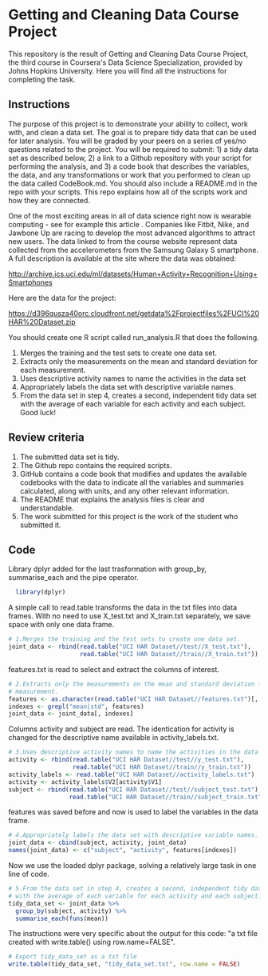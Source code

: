 # Getting and Cleaning Data Course Project

This repository is the result of Getting and Cleaning Data Course Project, the third course in Coursera's Data Science Specialization, provided by Johns Hopkins University. Here you will find all the instructions for completing the task.

## Instructions

The purpose of this project is to demonstrate your ability to collect, work with, and clean a data set. The goal is to prepare tidy data that can be used for later analysis. You will be graded by your peers on a series of yes/no questions related to the project. You will be required to submit: 1) a tidy data set as described below, 2) a link to a Github repository with your script for performing the analysis, and 3) a code book that describes the variables, the data, and any transformations or work that you performed to clean up the data called CodeBook.md. You should also include a README.md in the repo with your scripts. This repo explains how all of the scripts work and how they are connected.

One of the most exciting areas in all of data science right now is wearable computing - see for example this article . Companies like Fitbit, Nike, and Jawbone Up are racing to develop the most advanced algorithms to attract new users. The data linked to from the course website represent data collected from the accelerometers from the Samsung Galaxy S smartphone. A full description is available at the site where the data was obtained:

http://archive.ics.uci.edu/ml/datasets/Human+Activity+Recognition+Using+Smartphones

Here are the data for the project:

https://d396qusza40orc.cloudfront.net/getdata%2Fprojectfiles%2FUCI%20HAR%20Dataset.zip

You should create one R script called run_analysis.R that does the following.

1. Merges the training and the test sets to create one data set.
2. Extracts only the measurements on the mean and standard deviation for each measurement.
3. Uses descriptive activity names to name the activities in the data set
4. Appropriately labels the data set with descriptive variable names.
5. From the data set in step 4, creates a second, independent tidy data set with the average of each variable for each activity and each subject.
Good luck!

## Review criteria

1. The submitted data set is tidy.
2. The Github repo contains the required scripts.
3. GitHub contains a code book that modifies and updates the available codebooks with the data to indicate all the variables and summaries calculated, along with units, and any other relevant information.
4. The README that explains the analysis files is clear and understandable.
5. The work submitted for this project is the work of the student who submitted it.

## Code

Library dplyr added for the last trasformation with group_by, summarise_each and the pipe operator.
```R
  library(dplyr)
```

A simple call to read.table transforms the data in the txt files into data frames.
With no need to use X_test.txt and X_train.txt separately, we save space with only one data frame.
```R
# 1.Merges the training and the test sets to create one data set.
joint_data <- rbind(read.table("UCI HAR Dataset//test//X_test.txt"),
                    read.table("UCI HAR Dataset//train//X_train.txt"))
```

features.txt is read to select and extract the columns of interest.
```R
# 2.Extracts only the measurements on the mean and standard deviation for each 
# measurement.
features <- as.character(read.table("UCI HAR Dataset//features.txt")[, 2])
indexes <- grepl("mean|std", features)
joint_data <- joint_data[, indexes]
```

Columns activity and subject are read. The identication for activity is changed for the descriptive name available in activity_labels.txt.
```R
# 3.Uses descriptive activity names to name the activities in the data set
activity <- rbind(read.table("UCI HAR Dataset//test//y_test.txt"),
                  read.table("UCI HAR Dataset//train//y_train.txt"))
activity_labels <- read.table("UCI HAR Dataset//activity_labels.txt")
activity <- activity_labels$V2[activity$V1]
subject <- rbind(read.table("UCI HAR Dataset//test//subject_test.txt"),
                 read.table("UCI HAR Dataset//train//subject_train.txt"))
```

features was saved before and now is used to label the variables in the data frame.
```R
# 4.Appropriately labels the data set with descriptive variable names.
joint_data <- cbind(subject, activity, joint_data)
names(joint_data) <- c("subject", "activity", features[indexes])
```

Now we use the loaded dplyr package, solving a relatively large task in one line of code.
```R
# 5.From the data set in step 4, creates a second, independent tidy data set
# with the average of each variable for each activity and each subject.
tidy_data_set <- joint_data %>% 
  group_by(subject, activity) %>% 
  summarise_each(funs(mean))
```

The instructions were very specific about the output for this code: "a txt file created with write.table() using row.name=FALSE".
```R
# Export tidy_data_set as a txt file
write.table(tidy_data_set, "tidy_data_set.txt", row.name = FALSE)
```
